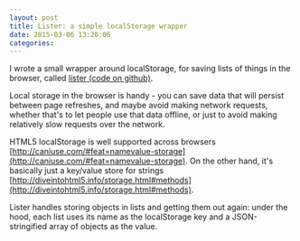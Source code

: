 ```yaml
---
layout: post
title: Lister: a simple localStorage wrapper
date: 2015-03-06 13:20:06
categories:
---
```


I wrote a small wrapper around localStorage, for saving lists of things
in the browser, called [lister (code on github)](//github.com/tomalrussell/lister/).

Local storage in the browser is handy - you can save data that will persist
between page refreshes, and maybe avoid making network requests, whether that's
to let people use that data offline, or just to avoid making relatively slow
requests over the network.

HTML5 localStorage is well supported across browsers
[http://caniuse.com/#feat=namevalue-storage](http://caniuse.com/#feat=namevalue-storage).
On the other hand, it's basically just a key/value store for strings
[http://diveintohtml5.info/storage.html#methods](http://diveintohtml5.info/storage.html#methods).

Lister handles storing objects in lists and getting them out again: under the
hood, each list uses its name as the localStorage key and a JSON-stringified
array of objects as the value.




